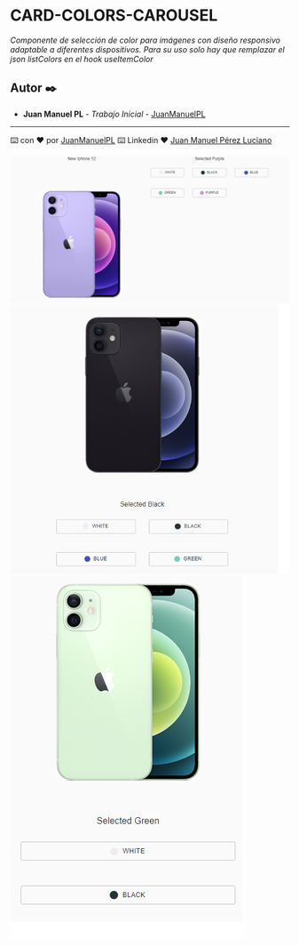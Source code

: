
# CARD-COLORS-CAROUSEL

_Componente de selección de color para imágenes con diseño responsivo adaptable a diferentes dispositivos.
 Para su uso solo hay que remplazar el json listColors en el hook useItemColor_

## Autor ✒️

* **Juan Manuel PL** - *Trabajo Inicial* - [JuanManuelPL](https://github.com/JuanManuelPL) 

---
⌨️ con ❤️ por [JuanManuelPL](https://github.com/JuanManuelPL) 
⌨️ Linkedin ❤️ [Juan Manuel Pérez Luciano](https://www.linkedin.com/in/juan-manuel-pérez-luciano-068120141/) 

![preview](public/preview1.png)
![preview](public/preview2.png)
![preview](public/preview3.png)